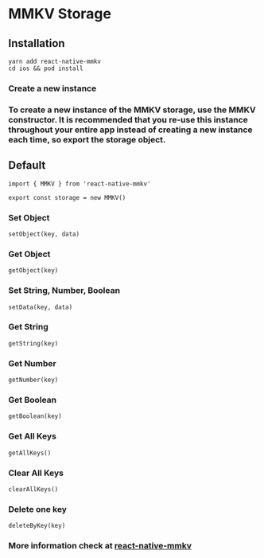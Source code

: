 # MMKV Storage

## Installation
```
yarn add react-native-mmkv
cd ios && pod install
```

### Create a new instance
### To create a new instance of the MMKV storage, use the MMKV constructor. It is recommended that you re-use this instance throughout your entire app instead of creating a new instance each time, so export the storage object.

## Default
```
import { MMKV } from 'react-native-mmkv'

export const storage = new MMKV()
```

### Set Object
```
setObject(key, data)
```
### Get Object
```
getObject(key)
```
### Set String, Number, Boolean
```
setData(key, data)
```
### Get String
```
getString(key)
```
### Get Number
```
getNumber(key)
```
### Get Boolean
```
getBoolean(key)
```
### Get All Keys
```
getAllKeys()
```
### Clear All Keys
```
clearAllKeys()
```
### Delete one key
```
deleteByKey(key)
```
### More information check at [react-native-mmkv](https://github.com/mrousavy/react-native-mmkv)
